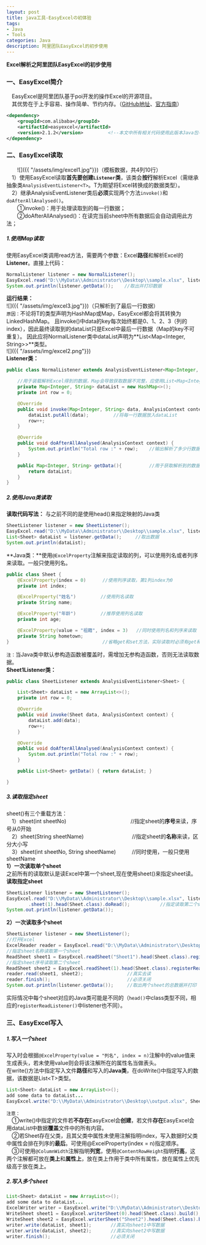 ```yaml
---
layout: post
title: java工具-EasyExcelの初体验
tags:
- Java
- Tools
categories: Java
description: 阿里团队EasyExcel的初步使用
---
```

**Excel解析之阿里团队EasyExcel的初步使用**

<!-- more -->

### 一、EasyExcel简介  
　EasyExcel是阿里团队基于poi开发的操作Excel的开源项目。  
　其优势在于上手容易、操作简单、节约内存。（[GitHub地址](https://github.com/alibaba/easyexcel)、[官方指南](https://alibaba-easyexcel.github.io/index.html)）
```xml
<dependency>
    <groupId>com.alibaba</groupId>
    <artifactId>easyexcel</artifactId>
    <version>2.1.2</version>         <!--本文中所有相关代码使用此版本Java包-->
</dependency>
```

### 二、EasyExcel读取   
　　![]({{ "/assets/img/excel1.jpg"}})（模板数据，共4列10行）  
　1）使用EasyExcel读取**首先要创建`Listener`类**，该类会**按行**解析Excel（需继承抽象类`AnalysisEventListener<T>`。T为期望将Excel转换成的数据类型）。  
　2）继承AnalysisEventListener类后**必须**实现两个方法`invoke()`和`doAfterAllAnalysed()`。  
　　①invoke()：用于处理读取到的每一行数据；  
　　②doAfterAllAnalysed()：在读完当前sheet中所有数据后会自动调用此方法；  
##### *1.使用Map读取*  
使用EasyExcel类调用read方法，需要两个参数：Excel**路径**和解析Excel的**Listener**。直接上代码：    
```java
NormalListener listener = new NormalListener();
EasyExcel.read("D:\\MyData\\Administrator\\Desktop\\sample.xlsx", listener).sheet().doRead();
System.out.println(listener.getData());    //取出并打印数据
```
**运行结果：**  
![]({{ "/assets/img/excel3.jpg"}})（只解析到了最后一行数据）  
`原因：`不论将T的类型声明为HashMap或Map，EasyExcel都会将其转换为LinkedHashMap。
且invoke()中data的key每次始终都是0、1、2、3（列的index），因此最终读取到的dataList只是Excel中最后一行数据（Map的key不可重复）。
因此应将NormalListener类中dataList声明为**List<Map<Integer, String>>**类型。  
![]({{ "/assets/img/excel2.png"}})              
**Listener类：**
```java
public class NormalListener extends AnalysisEventListener<Map<Integer, String>> {

    //用于装载解析Excel得到的数据，Map会导致获取数据不完整，应使用List<Map<Integer, String>>
    private Map<Integer, String> dataList = new HashMap<>(); 
    private int row = 0;

    @Override
    public void invoke(Map<Integer, String> data, AnalysisContext context) {
        dataList.putAll(data);         //将每一行数据放入dataList
        row++;
    }

    @Override
    public void doAfterAllAnalysed(AnalysisContext context) {
        System.out.println("Total row :" + row);    //输出解析了多少行数据
    }

    public Map<Integer, String> getData(){          //用于获取解析到的数据
        return dataList;
    }
}
```
##### *2.使用Java类读取*
**读取代码写法：**  与之前不同的是使用head()来指定映射的Java类  
```java
SheetListener listener = new SheetListener();
EasyExcel.read("D:\\MyData\\Administrator\\Desktop\\sample.xlsx", listener).head(Sheet.class).sheet().doRead();
List<Sheet> dataList = listener.getData();     //取出数据
System.out.println(dataList);
```
**Java类：**使用`@ExcelProperty`注解来指定读取的列，可以使用列名或者列序来读取。一般只使用列名。  
```java
public class Sheet {
    @ExcelProperty(index = 0)      //使用列序读取，第1列index为0
    private int index;

    @ExcelProperty("姓名")         //使用列名读取
    private String name;

    @ExcelProperty("年龄")         //推荐使用列名读取
    private int age;

    @ExcelProperty(value = "祖籍", index = 3)   //同时使用列名和列序来读取
    private String hometown;
}                                  //省略get和set方法，实际读取时必须有get和set方法，否则读不到数据
```  
`注：`当Java类中默认参构造函数被覆盖时，需增加无参构造函数，否则无法读取数据。   
**Sheet1Listener类：**  
```java
public class SheetListener extends AnalysisEventListener<Sheet> {

    List<Sheet> dataList = new ArrayList<>();
    private int row = 0;

    @Override
    public void invoke(Sheet data, AnalysisContext context) {
        dataList.add(data);
        row++;
    }

    @Override
    public void doAfterAllAnalysed(AnalysisContext context) {
        System.out.println("Total row :" + row);
    }

    public List<Sheet> getData() { return dataList; }

}
```
##### *3.读取指定sheet*  
sheet()有三个重载方法：  
　1）sheet(int sheetNo)　　　　　　　　　　　　//指定sheet的**序号**来读，序号从0开始  
　2）sheet(String sheetName)　　　　　　　　　//指定sheet的**名称**来读，区分大小写  
　3）sheet(int sheetNo, String sheetName)　　　//同时使用，一般只使用sheetName  
**1）一次读取单个sheet**  
之前所有的读取默认是读Excel中第一个sheet,现在使用sheet()来指定sheet读。  
**读取指定sheet**
```java
SheetListener listener = new SheetListener();
EasyExcel.read("D:\\MyData\\Administrator\\Desktop\\sample.xlsx", listener)
        .sheet(1).head(Sheet.class).doRead();           //指定读取第二个sheet
System.out.println(listener.getData());
```
**2）一次读取多个sheet**    
```java
SheetListener listener = new SheetListener();
//打开Excel
ExcelReader reader = EasyExcel.read("D:\\MyData\\Administrator\\Desktop\\sample.xlsx").build(); 
//指定sheet名称读取第一个sheet
ReadSheet sheet1 = EasyExcel.readSheet("Sheet1").head(Sheet.class).registerReadListener(listener).build();
//指定sheet序号读取第二个sheet
ReadSheet sheet2 = EasyExcel.readSheet(1).head(Sheet.class).registerReadListener(listener).build();
reader.read(sheet1, sheet2);                //真实去读
reader.finish();                            //必须关闭
System.out.println(listener.getData());     //取出两个sheet的总数据并打印
```
实际情况中每个sheet对应的Java类可能是不同的（`head()`中class类型不同，相应的`registerReadListener()`中listener也不同）。  
### 三、EasyExcel写入    
##### *1.写入一个sheet*   
写入时会根据`@ExcelProperty(value = "列名", index = n)`注解中的value值来生成表头，若未使用value则会将该注解所在的属性名当做表头。  
在write()方法中指定写入文件**路径**和写入的**Java类**，在doWrite()中指定写入的数据，该数据是List\<T>类型。  
```java
List<Sheet> dataList = new ArrayList<>();
add some data to dataList...
EasyExcel.write("D:\\MyData\\Administrator\\Desktop\\output.xlsx", Sheet.class).sheet().doWrite(dataList);
``` 
`注意：`  
　①write()中指定的文件若**不存在**EasyExcel会**创建**，若文件**存在**EasyExcel会用dataList中数据**覆盖**文件中的所有内容。  
　②若Sheet存在父类，且其父类中属性未使用注解指明index，写入数据时父类中属性会排在列序的**最后**。可使用@ExcelProperty(index = n)指定顺序。  
　③可使用`@ColumnWidth`注解指明**列宽**，使用`@ContentRowHeight`指明**行高**，这两个注解都可放在**类上**和**属性上**，放在类上作用于类中所有属性，放在属性上优先级高于放在类上。  
##### *2.写入多个sheet*   
```java
List<Sheet> dataList = new ArrayList<>();
add some data to dataList...
ExcelWriter writer = EasyExcel.write("D:\\MyData\\Administrator\\Desktop\\output.xlsx").build();   //打开文件
WriteSheet sheet1 = EasyExcel.writerSheet(0).head(Sheet.class).build();          //根据sheet序号写入第一个sheet
WriteSheet sheet2 = EasyExcel.writerSheet("Sheet2").head(Sheet.class).build();   //根据sheet名称写入第二个sheet
writer.write(dataList, sheet1);       //真实向sheet1中写数据
writer.write(dataList, sheet2);       //真实向sheet2中写数据
writer.finish();                      //必须关闭
```